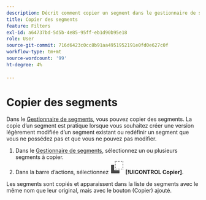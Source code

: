 ```yaml
---
description: Décrit comment copier un segment dans le gestionnaire de segments
title: Copier des segments
feature: Filters
exl-id: a64737bd-5d5b-4e85-95ff-eb1d90b95e18
role: User
source-git-commit: 716d6423c0cc8b91aa4951952191e0fd0e627c0f
workflow-type: tm+mt
source-wordcount: '99'
ht-degree: 4%

---
```


# Copier des segments

Dans le [Gestionnaire de segments](manage-filters.md), vous pouvez copier des segments. La copie d’un segment est pratique lorsque vous souhaitez créer une version légèrement modifiée d’un segment existant ou redéfinir un segment que vous ne possédez pas et que vous ne pouvez pas modifier.

1. Dans le [Gestionnaire de segments](manage-filters.md), sélectionnez un ou plusieurs segments à copier.
1. Dans la barre d’actions, sélectionnez ![Copier](/help/assets/icons/Copy.svg) **[!UICONTROL Copier]**.

Les segments sont copiés et apparaissent dans la liste de segments avec le même nom que leur original, mais avec le bouton (Copier) ajouté.
